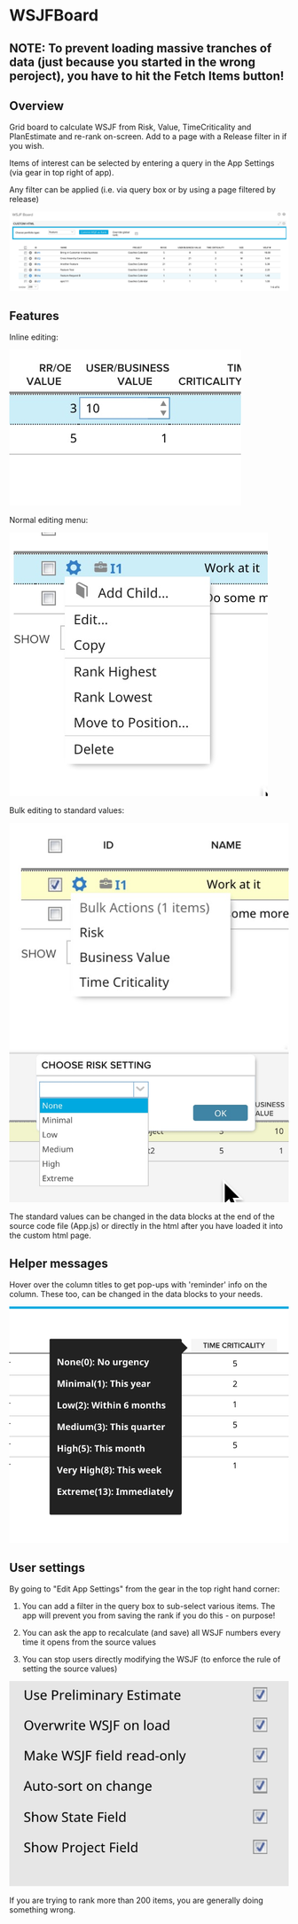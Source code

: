 WSJFBoard
=========================

## NOTE: To prevent loading massive tranches of data (just because you started in the wrong peroject), you have to hit the Fetch Items button!

## Overview
Grid board to calculate WSJF from Risk, Value, TimeCriticality and PlanEstimate and re-rank on-screen.  Add to a page with a Release filter in if you wish.

Items of interest can be selected by entering a query in the App Settings (via gear in top right of app).

Any filter can be applied (i.e. via query box or by using a page filtered by release)

![alt text](https://github.com/nikantonelli/WSJFBoard/blob/master/images/overview.jpg)

## Features

Inline editing:

![alt text](https://github.com/nikantonelli/WSJFBoard/blob/master/images/inline%20editing.jpg)

Normal editing menu:

![alt text](https://github.com/nikantonelli/WSJFBoard/blob/master/images/normal%20edit%20menu.jpg)

Bulk editing to standard values:

![alt text](https://github.com/nikantonelli/WSJFBoard/blob/master/images/Bulk%20edit%20menu.jpg)
![alt text](https://github.com/nikantonelli/WSJFBoard/blob/master/images/fibonacci.jpg)

The standard values can be changed in the data blocks at the end of the source code file (App.js) or directly in the html after you have loaded it into the custom html page.

## Helper messages

Hover over the column titles to get pop-ups with 'reminder' info on the column. These too, can be changed in the data blocks to your needs.

![alt text](https://github.com/nikantonelli/WSJFBoard/blob/master/images/hoverhelp.png)

## User settings

By going to "Edit App Settings" from the gear in the top right hand corner:

1. You can add a filter in the query box to sub-select various items. The app will prevent you from saving the rank if you do this - on purpose!

2. You can ask the app to recalculate (and save) all WSJF numbers every time it opens from the source values

3. You can stop users directly modifying the WSJF (to enforce the rule of setting the source values)

![alt text](https://github.com/nikantonelli/WSJFBoard/blob/master/images/options.png)

If you are trying to rank more than 200 items, you are generally doing something wrong.

